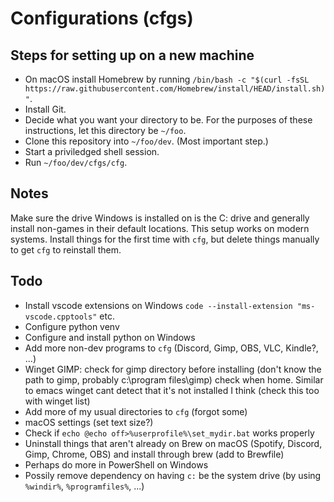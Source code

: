 # Configurations (cfgs)
## Steps for setting up on a new machine
* On macOS install Homebrew by running `/bin/bash -c "$(curl -fsSL https://raw.githubusercontent.com/Homebrew/install/HEAD/install.sh)"`.
* Install Git.
* Decide what you want your directory to be. For the purposes of these instructions, let this directory be `~/foo`.
* Clone this repository into `~/foo/dev`. (Most important step.)
* Start a priviledged shell session.
* Run `~/foo/dev/cfgs/cfg`.

## Notes
Make sure the drive Windows is installed on is the C: drive and generally install non-games in their default locations.
This setup works on modern systems.
Install things for the first time with `cfg`, but delete things manually to get `cfg` to reinstall them.

## Todo
* Install vscode extensions on Windows `code --install-extension "ms-vscode.cpptools"` etc.
* Configure python venv
* Configure and install python on Windows
* Add more non-dev programs to `cfg` (Discord, Gimp, OBS, VLC, Kindle?, ...)
* Winget GIMP: check for gimp directory before installing (don't know the path to gimp, probably c:\program files\gimp) check when home. Similar to emacs winget cant detect that it's not installed I think (check this too with winget list)
* Add more of my usual directories to `cfg` (forgot some)
* macOS settings (set text size?)
* Check if `echo @echo off>%userprofile%\set_mydir.bat` works properly
* Uninstall things that aren't already on Brew on macOS (Spotify, Discord, Gimp, Chrome, OBS) and install through brew (add to Brewfile)
* Perhaps do more in PowerShell on Windows
* Possily remove dependency on having `c:` be the system drive (by using `%windir%`, `%programfiles%`, ...)
